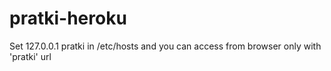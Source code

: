 # pratki-heroku

Set 127.0.0.1 pratki in /etc/hosts and you can access from browser only with 'pratki' url